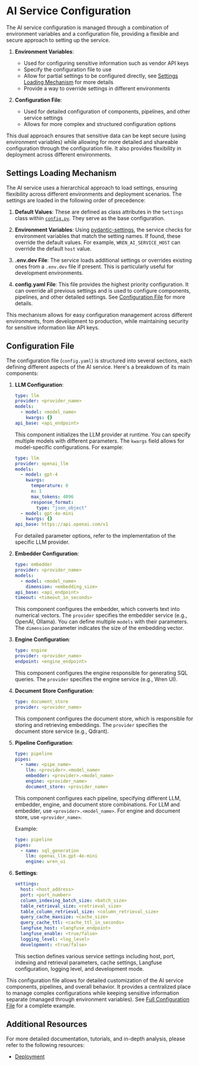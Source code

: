 # AI Service Configuration

The AI service configuration is managed through a combination of environment variables and a configuration file, providing a flexible and secure approach to setting up the service.

1. **Environment Variables**:

   - Used for configuring sensitive information such as vendor API keys
   - Specify the configuration file to use
   - Allow for partial settings to be configured directly, see [Settings Loading Mechanism](#settings-loading-mechanism) for more details
   - Provide a way to override settings in different environments

2. **Configuration File**:
   - Used for detailed configuration of components, pipelines, and other service settings
   - Allows for more complex and structured configuration options

This dual approach ensures that sensitive data can be kept secure (using environment variables) while allowing for more detailed and shareable configuration through the configuration file. It also provides flexibility in deployment across different environments.

## Settings Loading Mechanism

The AI service uses a hierarchical approach to load settings, ensuring flexibility across different environments and deployment scenarios. The settings are loaded in the following order of precedence:

1. **Default Values**: These are defined as class attributes in the `Settings` class within [`config.py`](../src/config.py). They serve as the base configuration.

2. **Environment Variables**: Using [pydantic-settings](https://fastapi.tiangolo.com/advanced/settings/#pydantic-settings), the service checks for environment variables that match the setting names. If found, these override the default values. For example, `WREN_AI_SERVICE_HOST` can override the default `host` value.

3. **.env.dev File**: The service loads additional settings or overrides existing ones from a `.env.dev` file if present. This is particularly useful for development environments.

4. **config.yaml File**: This file provides the highest priority configuration. It can override all previous settings and is used to configure components, pipelines, and other detailed settings. See [Configuration File](#configuration-file) for more details.

This mechanism allows for easy configuration management across different environments, from development to production, while maintaining security for sensitive information like API keys.

## Configuration File

The configuration file (`config.yaml`) is structured into several sections, each defining different aspects of the AI service. Here's a breakdown of its main components:

1. **LLM Configuration**:

   ```yaml
   type: llm
   provider: <provider_name>
   models:
     - model: <model_name>
       kwargs: {}
   api_base: <api_endpoint>
   ```

   This component initializes the LLM provider at runtime. You can specify multiple models with different parameters. The `kwargs` field allows for model-specific configurations. For example:

   ```yaml
   type: llm
   provider: openai_llm
   models:
     - model: gpt-4
       kwargs:
         temperature: 0
         n: 1
         max_tokens: 4096
         response_format:
           type: "json_object"
     - model: gpt-4o-mini
       kwargs: {}
   api_base: https://api.openai.com/v1
   ```

   For detailed parameter options, refer to the implementation of the specific LLM provider.

2. **Embedder Configuration**:

   ```yaml
   type: embedder
   provider: <provider_name>
   models:
     - model: <model_name>
       dimension: <embedding_size>
   api_base: <api_endpoint>
   timeout: <timeout_in_seconds>
   ```

   This component configures the embedder, which converts text into numerical vectors. The `provider` specifies the embedder service (e.g., OpenAI, Ollama). You can define multiple `models` with their parameters. The `dimension` parameter indicates the size of the embedding vector.

3. **Engine Configuration**:

   ```yaml
   type: engine
   provider: <provider_name>
   endpoint: <engine_endpoint>
   ```

   This component configures the engine responsible for generating SQL queries. The `provider` specifies the engine service (e.g., Wren UI).

4. **Document Store Configuration**:

   ```yaml
   type: document_store
   provider: <provider_name>
   ```

   This component configures the document store, which is responsible for storing and retrieving embeddings. The `provider` specifies the document store service (e.g., Qdrant).

5. **Pipeline Configuration**:

   ```yaml
   type: pipeline
   pipes:
     - name: <pipe_name>
       llm: <provider>.<model_name>
       embedder: <provider>.<model_name>
       engine: <provider_name>
       document_store: <provider_name>
   ```

   This component configures each pipeline, specifying different LLM, embedder, engine, and document store combinations. For LLM and embedder, use `<provider>.<model_name>`. For engine and document store, use `<provider_name>`.

   Example:

   ```yaml
   type: pipeline
   pipes:
     - name: sql_generation
       llm: openai_llm.gpt-4o-mini
       engine: wren_ui
   ```

6. **Settings**:

   ```yaml
   settings:
     host: <host_address>
     port: <port_number>
     column_indexing_batch_size: <batch_size>
     table_retrieval_size: <retrieval_size>
     table_column_retrieval_size: <column_retrieval_size>
     query_cache_maxsize: <cache_size>
     query_cache_ttl: <cache_ttl_in_seconds>
     langfuse_host: <langfuse_endpoint>
     langfuse_enable: <true/false>
     logging_level: <log_level>
     development: <true/false>
   ```

   This section defines various service settings including host, port, indexing and retrieval parameters, cache settings, Langfuse configuration, logging level, and development mode.

This configuration file allows for detailed customization of the AI service components, pipelines, and overall behavior. It provides a centralized place to manage complex configurations while keeping sensitive information separate (managed through environment variables). See [Full Configuration File](../tools/config/config.full.yaml) for a complete example.

## Additional Resources

For more detailed documentation, tutorials, and in-depth analysis, please refer to the following resources:

- [Deployment](../../documents/tutorials/deployment.md)
